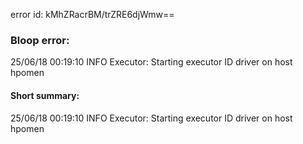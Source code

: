 error id: kMhZRacrBM/trZRE6djWmw==
### Bloop error:

25/06/18 00:19:10 INFO Executor: Starting executor ID driver on host hpomen
#### Short summary: 

25/06/18 00:19:10 INFO Executor: Starting executor ID driver on host hpomen